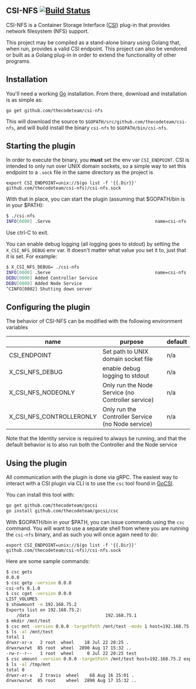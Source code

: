 CSI-NFS [![Build Status](http://travis-ci.org/thecodeteam/csi-nfs.svg?branch=master)](https://travis-ci.org/thecodeteam/csi-nfs)
-------

CSI-NFS is a Container Storage Interface
([CSI](https://github.com/container-storage-interface/spec)) plug-in
that provides network filesystem (NFS) support.

This project may be compiled as a stand-alone binary using Golang that,
when run, provides a valid CSI endpoint. This project can also be
vendored or built as a Golang plug-in in order to extend the functionality
of other programs.

Installation
-------------

You'll need a working [Go](https://golang.org) installation. From there,
download and installation is as simple as:

`go get github.com/thecodeteam/csi-nfs`

This will download the source to `$GOPATH/src/github.com/thecodeteam/csi-nfs`,
and will build install the binary `csi-nfs` to `$GOPATH/bin/csi-nfs`.

Starting the plugin
-------------------

In order to execute the binary, you **must** set the env var `CSI_ENDPOINT`. CSI
is intended to only run over UNIX domain sockets, so a simple way to set this
endpoint to a `.sock` file in the same directory as the project is

`export CSI_ENDPOINT=unix://$(go list -f '{{.Dir}}' github.com/thecodeteam/csi-nfs)/csi-nfs.sock`

With that in place, you can start the plugin
(assuming that $GOPATH/bin is in your $PATH):

```sh
$ ./csi-nfs
INFO[0000] .Serve                                        name=csi-nfs
```

Use ctrl-C to exit.

You can enable debug logging (all logging goes to stdout) by setting the
`X_CSI_NFS_DEBUG` env var. It doesn't matter what value you set it to, just that
it is set. For example:

```sh
$ X_CSI_NFS_DEBUG= ./csi-nfs
INFO[0000] .Serve                                        name=csi-nfs
DEBU[0000] Added Controller Service
DEBU[0000] Added Node Service
^CINFO[0002] Shutting down server
```

Configuring the plugin
----------------------

The behavior of CSI-NFS can be modified with the following environment variables

| name | purpose | default |
| - | - | - |
| CSI_ENDPOINT | Set path to UNIX domain socket file | n/a |
| X_CSI_NFS_DEBUG | enable debug logging to stdout | n/a |
| X_CSI_NFS_NODEONLY | Only run the Node Service (no Controller service) | n/a |
| X_CSI_NFS_CONTROLLERONLY | Only run the Controller Service (no Node service) | n/a |

Note that the Identity service is required to always be running, and that the
default behavior is to also run both the Controller and the Node service

Using the plugin
----------------

All communication with the plugin is done via gRPC. The easiest way to interact
with a CSI plugin via CLI is to use the `csc` tool found in
[GoCSI](https://github.com/thecodeteam/gocsi).

You can install this tool with:

```sh
go get github.com/thecodeteam/gocsi
go install github.com/thecodeteam/gocsi/csc
```

With $GOPATH/bin in your $PATH, you can issue commands using the `csc` command.
You will want to use a separate shell from where you are running the `csi-nfs`
binary, and as such you will once again need to do:

`export CSI_ENDPOINT=unix://$(go list -f '{{.Dir}}' github.com/thecodeteam/csi-nfs)/csi-nfs.sock`

Here are some sample commands:

```sh
$ csc gets
0.0.0
$ csc getp -version 0.0.0
csi-nfs	0.1.0
$ csc cget -version 0.0.0
LIST_VOLUMES
$ showmount -e 192.168.75.2
Exports list on 192.168.75.2:
	/data                             192.168.75.1
$ mkdir /mnt/test
$ csc mnt -version 0.0.0 -targetPath /mnt/test -mode 1 host=192.168.75.2 export=/data
$ ls -al /mnt/test
total 1
drwxr-xr-x   2 root  wheel    18 Jul 22 20:25 .
drwxrwxrwt  85 root  wheel  2890 Aug 17 15:32 ..
-rw-r--r--   1 root  wheel     0 Jul 22 20:25 test
$ csc umount -version 0.0.0 -targetPath /mnt/test host=192.168.75.2 export=/data
$ ls -al /tmp/mnt
total 0
drwxr-xr-x   2 travis  wheel    68 Aug 16 15:01 .
drwxrwxrwt  85 root    wheel  2890 Aug 17 15:32 ..
```
